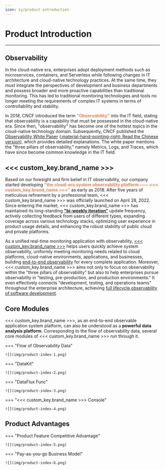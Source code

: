 ```yaml
---
icon: zy/product-introduction
---
```


# Product Introduction
---

## Observability

In the cloud-native era, enterprises adopt deployment methods such as microservices, containers, and Serverless while following changes in IT architecture and cloud-native technology practices. At the same time, they must integrate the perspectives of development and business departments and possess broader and more proactive capabilities than traditional monitoring. This has led to traditional monitoring technologies and tools no longer meeting the requirements of complex IT systems in terms of controllability and stability.

In 2018, CNCF introduced the term <font color="coral">**"Observability"**</font> into the IT field, stating that observability is a capability that must be possessed in the cloud-native era. Since then, "observability" has become one of the hottest topics in the cloud-native technology domain. Subsequently, CNCF published the [Observability White Paper](https://github.com/cncf/tag-observability/blob/main/whitepaper.md)
([:material-hand-pointing-right: Read the Chinese version](https://github.com/chenmudu/tag-observability/blob/main/whitepaper-zh.md)), which provides detailed explanations. The white paper mentions the "three pillars of observability," namely Metrics, Logs, and Traces, which have since become common knowledge in the IT field.


## <<< custom_key.brand_name >>>

Based on our foresight and firm belief in IT observability, our company started developing <font color="coral">**"the cloud-era system observability platform —— <<< custom_key.brand_name >>>"**</font> as early as 2018. After five years of meticulous refinement by a professional team, <<< custom_key.brand_name >>> was officially launched on April 28, 2022.<br/>
Since entering the market, <<< custom_key.brand_name >>> has maintained its long-standing <font color="coral">**["bi-weekly iteration"](../release-notes/index.md)**</font> update frequency, actively collecting feedback from users of different types, expanding coverage across various technology stacks, optimizing user experience in product usage details, and enhancing the robust stability of public cloud and private platforms.

As a unified real-time monitoring application with observability, [<<< custom_key.brand_name >>>](https://www.guance.com/) helps users quickly achieve system observability, uniformly meeting monitoring needs related to cloud platforms, cloud-native environments, applications, and businesses, building <u>end-to-end observability</u> for every complete application. Moreover, <<< custom_key.brand_name >>> aims not only to focus on observability within the "three pillars of observability" but also to help enterprises pursue observability in "testing, pre-production, and production environments." It even effectively connects "development, testing, and operations teams" throughout the enterprise architecture, achieving <u>full lifecycle observability of software development</u>.


## Core Modules

<<< custom_key.brand_name >>>, as an end-to-end observable application system platform, can also be understood as a **powerful data analysis platform**. Corresponding to the flow of observability data, several core modules of <<< custom_key.brand_name >>> run through it.


<div class="grid" markdown>

=== "Flow of Observability Data"

    ![](img/product-index-1.png)

=== "DataKit"

    ![](img/product-index-2.png)

=== "DataFlux Func"

    ![](img/product-index-3.png)

=== "<<< custom_key.brand_name >>> Console"

    ![](img/product-index-4.png)

</div>



## Product Advantages


<div class="grid" markdown>

=== "Product Feature Competitive Advantage"

    ![](img/product-index-5.png)

=== "Pay-as-you-go Business Model"

    ![](img/product-index-6.png)

</div>